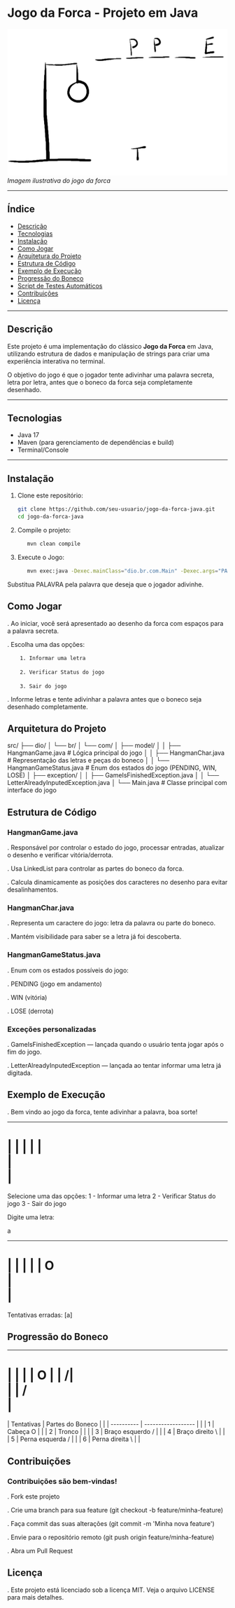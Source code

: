 # Jogo da Forca - Projeto em Java

![Jogo da Forca](./images/pngegg.png)
 *Imagem ilustrativa do jogo da forca*

---

## Índice

- [Descrição](#descrição)  
- [Tecnologias](#tecnologias)  
- [Instalação](#instalação)  
- [Como Jogar](#como-jogar)  
- [Arquitetura do Projeto](#arquitetura-do-projeto)  
- [Estrutura de Código](#estrutura-de-código)  
- [Exemplo de Execução](#exemplo-de-execução)  
- [Progressão do Boneco](#progressão-do-boneco)  
- [Script de Testes Automáticos](#script-de-testes-automáticos)  
- [Contribuições](#contribuições)  
- [Licença](#licença)  

---

## Descrição

Este projeto é uma implementação do clássico **Jogo da Forca** em Java, utilizando estrutura de dados e manipulação de strings para criar uma experiência interativa no terminal.

O objetivo do jogo é que o jogador tente adivinhar uma palavra secreta, letra por letra, antes que o boneco da forca seja completamente desenhado.

---

## Tecnologias

- Java 17  
- Maven (para gerenciamento de dependências e build)  
- Terminal/Console  

---

## Instalação

1. Clone este repositório:  
   ```bash
   git clone https://github.com/seu-usuario/jogo-da-forca-java.git
   cd jogo-da-forca-java

2. Compile o projeto:
   ```bash
      mvn clean compile

3. Execute o Jogo:
   ```bash
      mvn exec:java -Dexec.mainClass="dio.br.com.Main" -Dexec.args="PALAVRA"

Substitua PALAVRA pela palavra que deseja que o jogador adivinhe.

## Como Jogar
  . Ao iniciar, você será apresentado ao desenho da forca com espaços para a palavra secreta.

  . Escolha uma das opções:

        1. Informar uma letra

        2. Verificar Status do jogo

        3. Sair do jogo

  . Informe letras e tente adivinhar a palavra antes que o boneco seja desenhado completamente.

## Arquitetura do Projeto

  src/
├── dio/
│   └── br/
│       └── com/
│           ├── model/
│           │   ├── HangmanGame.java        # Lógica principal do jogo
│           │   ├── HangmanChar.java        # Representação das letras e peças do boneco
│           │   └── HangmanGameStatus.java  # Enum dos estados do jogo (PENDING, WIN, LOSE)
│           ├── exception/
│           │   ├── GameIsFinishedException.java
│           │   └── LetterAlreadyInputedException.java
│           └── Main.java                    # Classe principal com interface do jogo


## Estrutura de Código

### HangmanGame.java
. Responsável por controlar o estado do jogo, processar entradas, atualizar o desenho e verificar vitória/derrota.

. Usa LinkedList para controlar as partes do boneco da forca.

. Calcula dinamicamente as posições dos caracteres no desenho para evitar desalinhamentos.

### HangmanChar.java
. Representa um caractere do jogo: letra da palavra ou parte do boneco.

. Mantém visibilidade para saber se a letra já foi descoberta.

### HangmanGameStatus.java
. Enum com os estados possíveis do jogo:

. PENDING (jogo em andamento)

. WIN (vitória)

. LOSE (derrota)

### Exceções personalizadas
. GameIsFinishedException — lançada quando o usuário tenta jogar após o fim do jogo.

. LetterAlreadyInputedException — lançada ao tentar informar uma letra já digitada.

## Exemplo de Execução

. Bem vindo ao jogo da forca, tente adivinhar a palavra, boa sorte!

  -----  
  |   |
  |   |
  |      
  |      
  |      
=========

Selecione uma das opções:
1 - Informar uma letra
2 - Verificar Status do jogo
3 - Sair do jogo

Digite uma letra:

a

  -----  
  |   |
  |   |
  |   O   
  |      
  |      
=========

Tentativas erradas: [a]

## Progressão do Boneco

  -----  
  |   |
  |   |    O
  |   |   /|\
  |   |   / \
  |
=========

| Tentativas | Partes do Boneco   |   |
| ---------- | ------------------ |   |
| 1          | Cabeça   O         |   |
| 2          | Tronco   |         |   |
| 3          | Braço esquerdo /   |   |
| 4          | Braço direito \    |   |
| 5          | Perna esquerda /   |   |
| 6          | Perna direita \    |   |

## Contribuições

### Contribuições são bem-vindas!

. Fork este projeto

. Crie uma branch para sua feature (git checkout -b feature/minha-feature)

. Faça commit das suas alterações (git commit -m 'Minha nova feature')

. Envie para o repositório remoto (git push origin feature/minha-feature)

. Abra um Pull Request

## Licença
. Este projeto está licenciado sob a licença MIT. Veja o arquivo LICENSE para mais detalhes.











